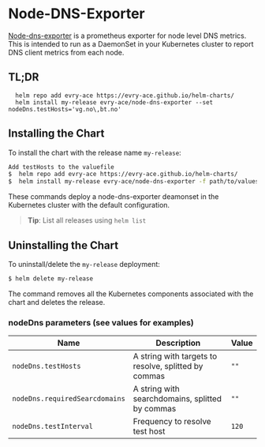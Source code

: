 # Node-DNS-Exporter

[Node-dns-exporter](https://github.com/evry-ace/node-dns-exporter) is a prometheus exporter for node level DNS metrics. This is intended to run as a DaemonSet in your Kubernetes cluster to report DNS client metrics from each node.

## TL;DR

```console
  helm repo add evry-ace https://evry-ace.github.io/helm-charts/
  helm install my-release evry-ace/node-dns-exporter --set nodeDns.testHosts='vg.no\,bt.no'
```

## Installing the Chart

To install the chart with the release name `my-release`:

```bash
Add testHosts to the valuefile
$  helm repo add evry-ace https://evry-ace.github.io/helm-charts/
$  helm install my-release evry-ace/node-dns-exporter -f path/to/values.yaml
```

These commands deploy a node-dns-exporter deamonset in the Kubernetes cluster with the default configuration.

> **Tip**: List all releases using `helm list`

## Uninstalling the Chart

To uninstall/delete the `my-release` deployment:

```bash
$ helm delete my-release
```

The command removes all the Kubernetes components associated with the chart and deletes the release.


### nodeDns parameters (see values for examples)

| Name                            | Description                                                         | Value                           |
| -------------------------       | -----------------------------------------------------------         | ----------------------------    |
| `nodeDns.testHosts`             | A string with targets to resolve, splitted by commas                | `""`                            |
| `nodeDns.requiredSearcdomains`  | A string with searchdomains, splitted by commas                     | `""`                            |
| `nodeDns.testInterval`          | Frequency to resolve test host                                      | `120`                           |
